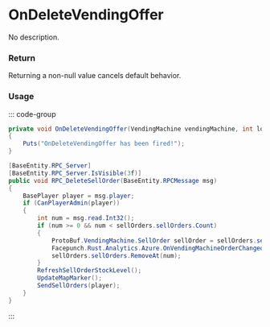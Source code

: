 # OnDeleteVendingOffer
<Badge type="info" text="Vending"/>[<Badge type="danger" text="Carbon Compatible"/>](https://github.com/CarbonCommunity/Carbon)[<Badge type="warning" text="Oxide Compatible"/>](https://github.com/OxideMod/Oxide.Rust)
No description.
### Return
Returning a non-null value cancels default behavior.

### Usage
::: code-group
```csharp [Example]
private void OnDeleteVendingOffer(VendingMachine vendingMachine, int local1)
{
	Puts("OnDeleteVendingOffer has been fired!");
}
```
```csharp [Source — Assembly-CSharp @ VendingMachine]
[BaseEntity.RPC_Server]
[BaseEntity.RPC_Server.IsVisible(3f)]
public void RPC_DeleteSellOrder(BaseEntity.RPCMessage msg)
{
	BasePlayer player = msg.player;
	if (CanPlayerAdmin(player))
	{
		int num = msg.read.Int32();
		if (num >= 0 && num < sellOrders.sellOrders.Count)
		{
			ProtoBuf.VendingMachine.SellOrder sellOrder = sellOrders.sellOrders[num];
			Facepunch.Rust.Analytics.Azure.OnVendingMachineOrderChanged(msg.player, this, sellOrder.itemToSellID, sellOrder.itemToSellAmount, sellOrder.itemToSellIsBP, sellOrder.currencyID, sellOrder.currencyAmountPerItem, sellOrder.currencyIsBP, added: false);
			sellOrders.sellOrders.RemoveAt(num);
		}
		RefreshSellOrderStockLevel();
		UpdateMapMarker();
		SendSellOrders(player);
	}
}

```
:::
